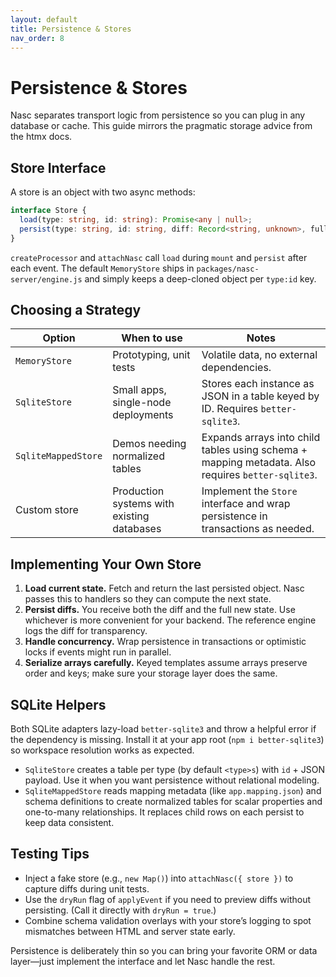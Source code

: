 ```yaml
---
layout: default
title: Persistence & Stores
nav_order: 8
---
```


# Persistence & Stores

Nasc separates transport logic from persistence so you can plug in any database or cache. This guide mirrors the pragmatic storage advice from the htmx docs.

## Store Interface

A store is an object with two async methods:

```ts
interface Store {
  load(type: string, id: string): Promise<any | null>;
  persist(type: string, id: string, diff: Record<string, unknown>, full: any): Promise<void>;
}
```

`createProcessor` and `attachNasc` call `load` during `mount` and `persist` after each event. The default `MemoryStore` ships in `packages/nasc-server/engine.js` and simply keeps a deep-cloned object per `type:id` key.

## Choosing a Strategy

| Option | When to use | Notes |
| --- | --- | --- |
| `MemoryStore` | Prototyping, unit tests | Volatile data, no external dependencies. |
| `SqliteStore` | Small apps, single-node deployments | Stores each instance as JSON in a table keyed by ID. Requires `better-sqlite3`. |
| `SqliteMappedStore` | Demos needing normalized tables | Expands arrays into child tables using schema + mapping metadata. Also requires `better-sqlite3`. |
| Custom store | Production systems with existing databases | Implement the `Store` interface and wrap persistence in transactions as needed. |

## Implementing Your Own Store

1. **Load current state.** Fetch and return the last persisted object. Nasc passes this to handlers so they can compute the next state.
2. **Persist diffs.** You receive both the diff and the full new state. Use whichever is more convenient for your backend. The reference engine logs the diff for transparency.
3. **Handle concurrency.** Wrap persistence in transactions or optimistic locks if events might run in parallel.
4. **Serialize arrays carefully.** Keyed templates assume arrays preserve order and keys; make sure your storage layer does the same.

## SQLite Helpers

Both SQLite adapters lazy-load `better-sqlite3` and throw a helpful error if the dependency is missing. Install it at your app root (`npm i better-sqlite3`) so workspace resolution works as expected.

- `SqliteStore` creates a table per type (by default `<type>s`) with `id` + JSON payload. Use it when you want persistence without relational modeling.
- `SqliteMappedStore` reads mapping metadata (like `app.mapping.json`) and schema definitions to create normalized tables for scalar properties and one-to-many relationships. It replaces child rows on each persist to keep data consistent.

## Testing Tips

- Inject a fake store (e.g., `new Map()`) into `attachNasc({ store })` to capture diffs during unit tests.
- Use the `dryRun` flag of `applyEvent` if you need to preview diffs without persisting. (Call it directly with `dryRun = true`.)
- Combine schema validation overlays with your store’s logging to spot mismatches between HTML and server state early.

Persistence is deliberately thin so you can bring your favorite ORM or data layer—just implement the interface and let Nasc handle the rest.
